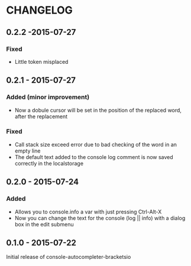 # CHANGELOG

## 0.2.2 -2015-07-27

### Fixed

* Little token misplaced

## 0.2.1 - 2015-07-27

### Added (minor improvement)

* Now a dobule cursor will be set in the position of the replaced word, after the replacement

### Fixed

* Call stack size exceed error due to bad checking of the word in an empty line
* The default text added to the console log comment is now saved correctly in the localstorage

###

## 0.2.0 - 2015-07-24

### Added

* Allows you to console.info a var with just pressing Ctrl-Alt-X
* Now you can change the text for the console (log || info) with a dialog box in the edit submenu

## 0.1.0 - 2015-07-22

Initial release of console-autocompleter-bracketsio